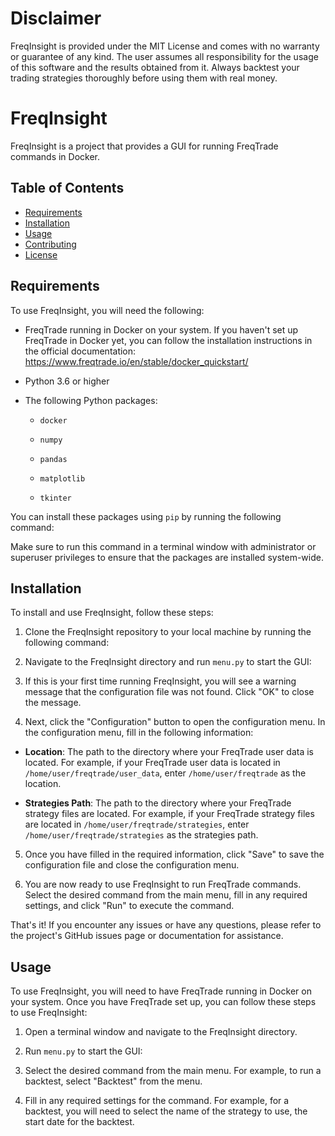 # Disclaimer
 
 FreqInsight is provided under the MIT License and comes with no warranty or guarantee of any kind. The user assumes all responsibility for the usage of this software and the results obtained from it. Always backtest your trading strategies thoroughly before using them with real money.


# FreqInsight

FreqInsight is a project that provides a GUI for running FreqTrade commands in Docker.

## Table of Contents

* [Requirements](#requirements)
* [Installation](#installation)
* [Usage](#usage)
* [Contributing](#contributing)
* [License](#license)

## Requirements

To use FreqInsight, you will need the following:

* FreqTrade running in Docker on your system. If you haven't set up FreqTrade in Docker yet, you can follow the installation instructions in the official documentation: https://www.freqtrade.io/en/stable/docker_quickstart/

* Python 3.6 or higher

* The following Python packages:

  * `docker`
  
  * `numpy`
  
  * `pandas`
  
  * `matplotlib`
  
  * `tkinter`

You can install these packages using `pip` by running the following command:

Make sure to run this command in a terminal window with administrator or superuser privileges to ensure that the packages are installed system-wide.

## Installation

To install and use FreqInsight, follow these steps:

1. Clone the FreqInsight repository to your local machine by running the following command:

2. Navigate to the FreqInsight directory and run `menu.py` to start the GUI:


3. If this is your first time running FreqInsight, you will see a warning message that the configuration file was not found. Click "OK" to close the message.

4. Next, click the "Configuration" button to open the configuration menu. In the configuration menu, fill in the following information:

* **Location**: The path to the directory where your FreqTrade user data is located. For example, if your FreqTrade user data is located in `/home/user/freqtrade/user_data`, enter `/home/user/freqtrade` as the location.

* **Strategies Path**: The path to the directory where your FreqTrade strategy files are located. For example, if your FreqTrade strategy files are located in `/home/user/freqtrade/strategies`, enter `/home/user/freqtrade/strategies` as the strategies path.

5. Once you have filled in the required information, click "Save" to save the configuration file and close the configuration menu.

6. You are now ready to use FreqInsight to run FreqTrade commands. Select the desired command from the main menu, fill in any required settings, and click "Run" to execute the command.

That's it! If you encounter any issues or have any questions, please refer to the project's GitHub issues page or documentation for assistance.

## Usage

To use FreqInsight, you will need to have FreqTrade running in Docker on your system. Once you have FreqTrade set up, you can follow these steps to use FreqInsight:

1. Open a terminal window and navigate to the FreqInsight directory.

2. Run `menu.py` to start the GUI:

3. Select the desired command from the main menu. For example, to run a backtest, select "Backtest" from the menu.

4. Fill in any required settings for the command. For example, for a backtest, you will need to select the name of the strategy to use, the start date for the backtest.




